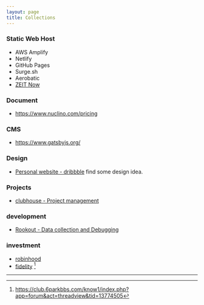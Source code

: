 ```yaml
---
layout: page
title: Collections
---
```


### Static Web Host

* AWS Amplify
* Netlify
* GitHub Pages
* Surge.sh
* Aerobatic
* [ZEIT Now](https://zeit.co/pricing/v1)


### Document

* https://www.nuclino.com/pricing



### CMS

* https://www.gatsbyjs.org/


### Design

* [Personal website - dribbble](https://dribbble.com/search/personal%20website) find some design idea.

### Projects

* [clubhouse - Project management](https://clubhouse.io/product)

### development

* [Rookout - Data collection and Debugging](https://www.rookout.com/solution/)

### investment

* [robinhood](https://robinhood.com/au/)
* [fidelity](https://www.fidelity.com/) [^6park]

[^6park]: https://club.6parkbbs.com/know1/index.php?app=forum&act=threadview&tid=13774505



---
